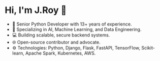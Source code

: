 # Hi, I'm J.Roy 👋

- 🚀 Senior Python Developer with 13+ years of experience.
- 🧠 Specializing in AI, Machine Learning, and Data Engineering.
- 💻 Building scalable, secure backend systems.
- 🌐 Open-source contributor and advocate.
- ⚙️ Technologies: Python, Django, Flask, FastAPI, TensorFlow, Scikit-learn, Apache Spark, Kubernetes, AWS.

